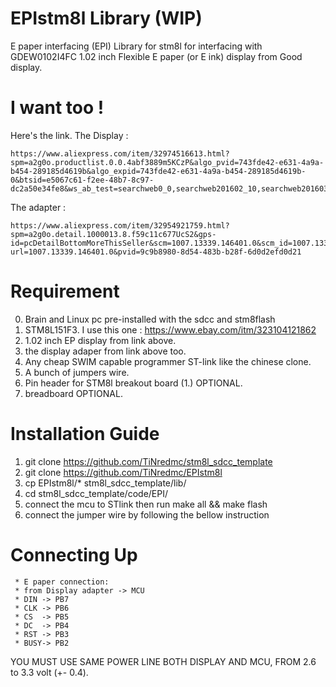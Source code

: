 # EPIstm8l Library (WIP)
E paper interfacing (EPI) Library for stm8l for interfacing with GDEW0102I4FC 1.02 inch Flexible E paper (or E ink) display from Good display.

I want too !
= 
Here's the link. 
The Display : 
```
https://www.aliexpress.com/item/32974516613.html?spm=a2g0o.productlist.0.0.4abf3889m5KCzP&algo_pvid=743fde42-e631-4a9a-b454-289185d4619b&algo_expid=743fde42-e631-4a9a-b454-289185d4619b-0&btsid=e5067c61-f2ee-48b7-8c97-dc2a50e34fe8&ws_ab_test=searchweb0_0,searchweb201602_10,searchweb201603_55
```
The adapter : 
```
https://www.aliexpress.com/item/32954921759.html?spm=a2g0o.detail.1000013.8.f59c11c677UcS2&gps-id=pcDetailBottomMoreThisSeller&scm=1007.13339.146401.0&scm_id=1007.13339.146401.0&scm-url=1007.13339.146401.0&pvid=9c9b8980-8d54-483b-b28f-6d0d2efd0d21
```

Requirement 
=
0. Brain and Linux pc pre-installed with the sdcc and stm8flash 
1. STM8L151F3. I use this one : https://www.ebay.com/itm/323104121862
2. 1.02 inch EP display from link above.
3. the display adaper from link above too.
4. Any cheap SWIM capable programmer ST-link like the chinese clone.
5. A bunch of jumpers wire.
6. Pin header for STM8l breakout board (1.) OPTIONAL.
7. breadboard OPTIONAL.

Installation Guide
=
1. git clone https://github.com/TiNredmc/stm8l_sdcc_template
2. git clone https://github.com/TiNredmc/EPIstm8l
3. cp EPIstm8l/* stm8l_sdcc_template/lib/
4. cd stm8l_sdcc_template/code/EPI/
5. connect the mcu to STlink then run make all && make flash
6. connect the jumper wire by following the bellow instruction

Connecting Up 
=
```
 * E paper connection:
 * from Display adapter -> MCU
 * DIN -> PB7
 * CLK -> PB6
 * CS  -> PB5
 * DC  -> PB4
 * RST -> PB3
 * BUSY-> PB2
 ```
 YOU MUST USE SAME POWER LINE BOTH DISPLAY AND MCU, FROM 2.6 to 3.3 volt (+- 0.4). 
